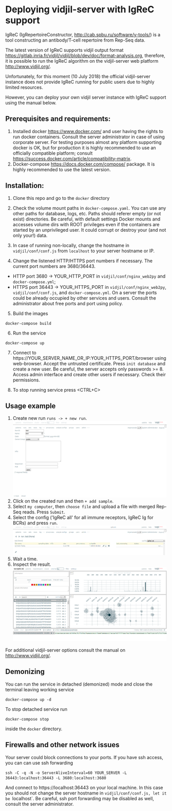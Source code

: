 # Deploying vidjil-server with IgReC support

IgReC (IgRepertoireConstructor, http://cab.spbu.ru/software/y-tools/) is a tool constructing an antibody/T-cell repertoire from Rep-Seq data.

The latest version of IgReC supports vidjil output format https://gitlab.inria.fr/vidjil/vidjil/blob/dev/doc/format-analysis.org,
therefore, it is possible to run the IgReC algorithm on the vidjil-server web platform http://www.vidjil.org/.

Unfortunately, for this moment (10 July 2018) the official vidjil-server instance does
not provide IgReC running for public users due to highly limited resources.

However, you can deploy your own vidjil server instance with IgReC support using the manual below.

## Prerequisites and requirements:
1. Installed docker https://www.docker.com/ and user having the rights to run docker containers.
Consult the server administrator in case of using corporate server.
For testing purposes almost any platform supporting docker is OK, but for production it is
highly recommended to use an officially compatible platform; consult https://success.docker.com/article/compatibility-matrix.
2. Docker-compose https://docs.docker.com/compose/ package. It is highly recommended to use the latest version.

## Installation:
1. Clone this repo and go to the `docker` directory

2. Check the volume mount paths in `docker-compose.yaml`. You can use any other paths for database, logs, etc.
Paths should referer empty (or not exist) directories.
Be careful, with default settings Docker mounts and accesses volume dirs with ROOT privileges even if the containers are started by
an unprivileged user. It could corrupt or destroy your (and not only your!) data.

3. In case of running non-locally, change the hostname in `vidjil/conf/conf.js` from `localhost` to your server hostname or IP.


4. Change the listened HTTP/HTTPS port numbers if necessary. The current port numbers are 3680/36443.
* HTTP port 3680 -> YOUR_HTTP_PORT in `vidjil/conf/nginx_web2py` and `docker-compose.yml`;
* HTTPS port 36443 -> YOUR_HTTPS_PORT in `vidjil/conf/nginx_web2py`, `vidjil/conf/conf.js`, and `docker-compose.yml`.
On a server the ports could be already occupied by other services and users.
Consult the administrator about free ports and port using policy.



5. Build the images
```
docker-compose build
```

6. Run the service
```
docker-compose up
```

7. Connect to https://YOUR_SERVER_NAME_OR_IP:YOUR_HTTPS_PORT/browser using web-browser. Accept the untrusted certificate.
Press `init database` and create a new user. Be careful, the server accepts only passwords >= 8.
Access admin interface and create other users if necessary. Check their permissions.

8. To stop running service press <CTRL+C>

## Usage example
1. Create new run `runs -> + new run`.
![Creating a new run](figures/create_new_run.png)
2. Click on the created run and then `+ add sample`.
3. Select `my computer`, then `choose file` and upload a file with merged Rep-Seq reads. Press `Submit`.
4. Select the config ('IgReC all' for all immune receptors, IgReC Ig for BCRs) and press `run`.
![Config selection](figures/config_selection.png)
5. Wait a time.
6. Inspect the result.
![Resultant repertoire](figures/resultant_repertoire.png)


For additional vidjil-server options consult the manual on http://www.vidjil.org/.

## Demonizing
You can run the service in detached (demonized) mode and close the terminal leaving working service
```
docker-compose up -d
```
To stop detached service run
```
docker-compose stop
```
inside the `docker` directory.

## Firewalls and other network issues
Your server could block connections to your ports. If you have ssh access, you can can use ssh forwarding
```
ssh -C -q -N -o ServerAliveInterval=60 YOUR_SERVER -L 36443:localhost:36443 -L 3680:localhost:3680
```
And connect to https://localhost:36443 on your local machine.
In this case you should not change the server hostname in `vidjil/conf/conf.js, let it be `localhost`.
Be careful, ssh port forwarding may be disabled as well, consult the server administrator.
